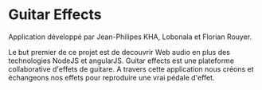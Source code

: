# Guitar Effects

Application développé par Jean-Philipes KHA, Lobonala et Florian Rouyer.

Le but premier de ce projet est de decouvrir Web audio en plus des technologies NodeJS et angularJS. Guitar effects est une plateforme collaborative d'effets de guitare. 
A travers cette application nous créons et échangeons nos effets pour reproduire une vrai pédale d'effet.


